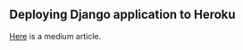 ## Deploying Django application to Heroku
[Here](https://medium.com/@dichharai/deploying-django-application-to-heroku-ea4b7ca64d01) is a medium article. 
